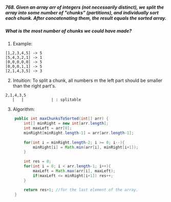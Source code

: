 ##### 768. Given an array arr of integers (not necessarily distinct), we split the array into some number of "chunks" (partitions), and individually sort each chunk.  After concatenating them, the result equals the sorted array.

##### What is the most number of chunks we could have made?

1. Example:
```
[1,2,3,4,5] -> 5
[5,4,3,2,1] -> 1
[0,0,0,0,0] -> 5
[0,0,0,1,1] -> 5
[2,1,4,3,5] -> 3
```

2. Intuition:
To split a chunk, all numbers m the left part should be smaller than the right part's.

```
2,1,4,3,5
   |   |            | : splitable
```

3. Algorithm:
```java  
    public int maxChunksToSorted(int[] arr) {
        int[] minRight = new int[arr.length];
        int maxLeft = arr[0];
        minRight[minRight.length-1] = arr[arr.length-1];
        
        for(int i = minRight.length-2; i >= 0; i--){
            minRight[i] = Math.min(arr[i], minRight[i+1]);
        }
        
        int res = 0;
        for(int i = 0; i < arr.length-1; i++){
            maxLeft = Math.max(arr[i], maxLeft);
            if(maxLeft <= minRight[i+1]) res++;
        }
        
        return res+1; //for the last element of the array.
    }
```
